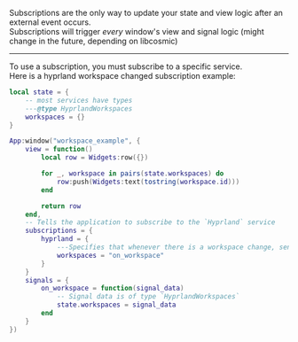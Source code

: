Subscriptions are the only way to update your state and view logic after an external event occurs.\
Subscriptions will trigger *every* window's view and signal logic (might change in the future, depending on libcosmic)

---
To use a subscription, you must subscribe to a specific service.\
Here is a hyprland workspace changed subscription example:
```lua
local state = {
    -- most services have types
    ---@type HyprlandWorkspaces
    workspaces = {}
}

App:window("workspace_example", {
    view = function()
        local row = Widgets:row({})

        for _, workspace in pairs(state.workspaces) do
            row:push(Widgets:text(tostring(workspace.id)))
        end

        return row
    end,
    -- Tells the application to subscribe to the `Hyprland` service
    subscriptions = {
        hyprland = {
            ---Specifies that whenever there is a workspace change, send the following signal that goes by the name of `on_workspace`
            workspaces = "on_workspace"
        }
    }
    signals = {
        on_workspace = function(signal_data)
            -- Signal data is of type `HyprlandWorkspaces`
            state.workspaces = signal_data
        end
    }
})

```
